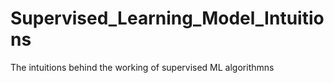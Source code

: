 # Supervised_Learning_Model_Intuitions

The intuitions behind the working of supervised ML algorithmns
